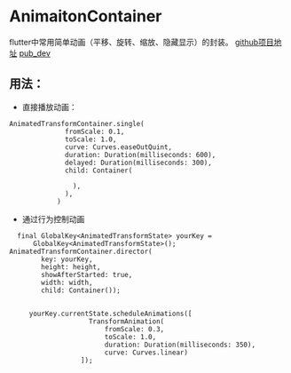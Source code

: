 # AnimaitonContainer
flutter中常用简单动画（平移、旋转、缩放、隐藏显示）的封装。
[github项目地址](https://github.com/messnoTrace/AnimaitonContainer)
[pub_dev](https://pub.dev/packages/animated_transform_widget)

## 用法：
* 直接播放动画：
```
AnimatedTransformContainer.single(
              fromScale: 0.1,
              toScale: 1.0,
              curve: Curves.easeOutQuint,
              duration: Duration(milliseconds: 600),
              delayed: Duration(milliseconds: 300),
              child: Container(
      
                ),
              ),
            )
```
* 通过行为控制动画
```
  final GlobalKey<AnimatedTransformState> yourKey =
      GlobalKey<AnimatedTransformState>();
AnimatedTransformContainer.director(
        key: yourKey,
        height: height,
        showAfterStarted: true,
        width: width,
        child: Container());


     yourKey.currentState.scheduleAnimations([
                    TransformAnimation(
                        fromScale: 0.3,
                        toScale: 1.0,
                        duration: Duration(milliseconds: 350),
                        curve: Curves.linear)
                  ]);
```
